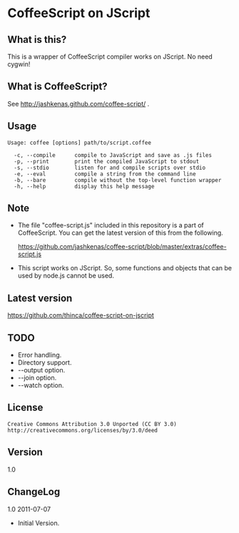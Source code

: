 # CoffeeScript on JScript

## What is this?

This is a wrapper of CoffeeScript compiler works on JScript.
No need cygwin!

## What is CoffeeScript?

See http://jashkenas.github.com/coffee-script/ .

## Usage

    Usage: coffee [options] path/to/script.coffee

      -c, --compile      compile to JavaScript and save as .js files
      -p, --print        print the compiled JavaScript to stdout
      -s, --stdio        listen for and compile scripts over stdio
      -e, --eval         compile a string from the command line
      -b, --bare         compile without the top-level function wrapper
      -h, --help         display this help message

## Note

- The file "coffee-script.js" included in this repository is a part of CoffeeScript.
  You can get the latest version of this from the following.

  https://github.com/jashkenas/coffee-script/blob/master/extras/coffee-script.js

- This script works on JScript. So, some functions and objects that can be used by node.js cannot be used.

## Latest version

https://github.com/thinca/coffee-script-on-jscript

## TODO

- Error handling.
- Directory support.
- --output option.
- --join option.
- --watch option.

## License

    Creative Commons Attribution 3.0 Unported (CC BY 3.0)
    http://creativecommons.org/licenses/by/3.0/deed

## Version

1.0

## ChangeLog

1.0  2011-07-07

- Initial Version.
